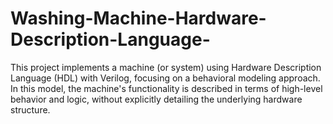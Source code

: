 # Washing-Machine-Hardware-Description-Language-
This project implements a machine (or system) using Hardware Description Language (HDL) with Verilog, focusing on a behavioral modeling approach. In this model, the machine's functionality is described in terms of high-level behavior and logic, without explicitly detailing the underlying hardware structure.
